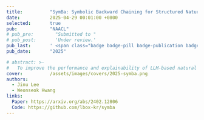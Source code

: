 ```yaml
---
title:          "SymBa: Symbolic Backward Chaining for Structured Natural Langauge Reasoning"
date:           2025-04-29 00:01:00 +0800
selected:       true
pub:            "NAACL"
# pub_pre:        "Submitted to "
# pub_post:       'Under review.'
pub_last:       ' <span class="badge badge-pill badge-publication badge-success">Main</span>'
pub_date:       "2025"

# abstract: >-
#   To improve the performance and explainability of LLM-based natural language reasoning, structured reasoning can be applied to generate explicitly structured proofs. Among different methods for structured reasoning, we specifically focus on backward chaining, where the proof goal is recursively decomposed to subgoals by searching and applying rules. We argue that current LLM-based backward chaining systems (e.g. Least-to-most prompting and LAMBADA) are incomplete, as they omit crucial algorithmic components identified from the classic backward chaining algorithm (SLD Resolution) in computational logic. To this end, we propose a novel backward chaining system, SymBa (Symbolic Backward Chaining), which integrates a symbolic solver and an LLM. In SymBa, the solver controls the proof process, and the LLM is only called when the solver requires new information to complete the proof. Empowered by completeness, SymBa achieves a significant improvement in deductive, relational, and arithmetic reasoning benchmarks compared to the baselines.
cover:          /assets/images/covers/2025-symba.png
authors:
  - Jinu Lee
  - Weonseok Hwang
links:
  Paper: https://arxiv.org/abs/2402.12806
  Code: https://github.com/lbox-kr/symba
---
```

